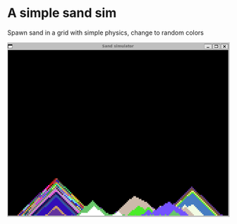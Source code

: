 # A simple sand sim
Spawn sand in a grid with simple physics, change to random colors

![alt text](https://github.com/makaempffer/Simple_sand_Simulator/blob/main/assets/demo_1.png?raw=true)
